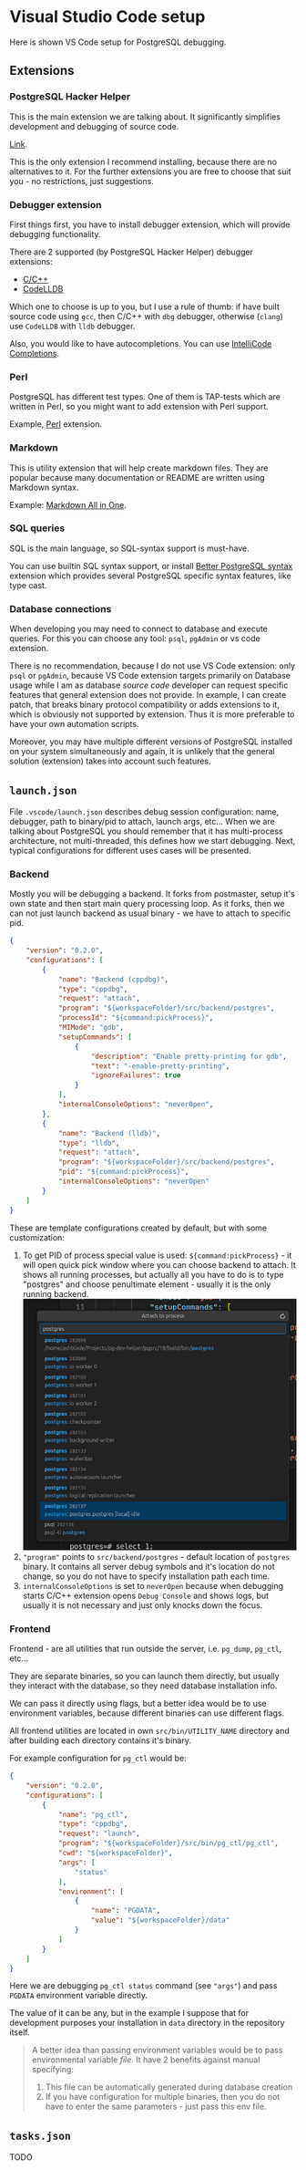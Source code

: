 # Visual Studio Code setup

Here is shown VS Code setup for PostgreSQL debugging.

## Extensions

### PostgreSQL Hacker Helper

This is the main extension we are talking about. It significantly simplifies development and debugging of source code.

[Link](https://marketplace.visualstudio.com/items?itemName=ash-blade.postgresql-hacker-helper).

This is the only extension I recommend installing, because there are no alternatives to it.
For the further extensions you are free to choose that suit you - no restrictions, just suggestions.

### Debugger extension

First things first, you have to install debugger extension, which will provide debugging functionality.

There are 2 supported (by PostgreSQL Hacker Helper) debugger extensions:

- [C/C++](https://marketplace.visualstudio.com/items?itemName=ms-vscode.cpptools)
- [CodeLLDB](https://marketplace.visualstudio.com/items?itemName=vadimcn.vscode-lldb)

Which one to choose is up to you, but I use a rule of thumb: if have built source code using `gcc`, then C/C++ with `dbg` debugger, otherwise (`clang`) use `CodeLLDB` with `lldb` debugger.

Also, you would like to have autocompletions. You can use [IntelliCode Completions](https://marketplace.visualstudio.com/items?itemName=VisualStudioExptTeam.vscodeintellicode-completions).

### Perl

PostgreSQL has different test types. One of them is TAP-tests which are written in Perl, so you might want to add extension with Perl support.

Example, [Perl](https://marketplace.visualstudio.com/items?itemName=richterger.perl) extension.

### Markdown

This is utility extension that will help create markdown files.
They are popular because many documentation or README are written using Markdown syntax.

Example: [Markdown All in One](https://marketplace.visualstudio.com/items?itemName=yzhang.markdown-all-in-one).

### SQL queries

SQL is the main language, so SQL-syntax support is must-have.

You can use builtin SQL syntax support, or install [Better PostgreSQL syntax](https://marketplace.visualstudio.com/items?itemName=felixfbecker.postgresql-syntax) extension which provides several PostgreSQL specific syntax features, like type cast.

### Database connections

When developing you may need to connect to database and execute queries.
For this you can choose any tool: `psql`, `pgAdmin` or vs code extension.

There is no recommendation, because I do not use VS Code extension: only `psql` or `pgAdmin`, because VS Code extension targets primarily on Database usage while I am as database *source code* developer can request specific features that general extension does not provide. In example, I can create patch, that breaks binary protocol compatibility or adds extensions to it, which is obviously not supported by extension. Thus it is more preferable to have your own automation scripts.

Moreover, you may have multiple different versions of PostgreSQL installed on your system simultaneously and again, it is unlikely that the general solution (extension) takes into account such features.

## `launch.json`

File `.vscode/launch.json` describes debug session configuration: name, debugger, path to binary/pid to attach, launch args, etc...
When we are talking about PostgreSQL you should remember that it has multi-process architecture, not multi-threaded, this defines how we start debugging.
Next, typical configurations for different uses cases will be presented.

### Backend

Mostly you will be debugging a backend. It forks from postmaster, setup it's own state and then start main query processing loop.
As it forks, then we can not just launch backend as usual binary - we have to attach to specific pid.

```json
{
    "version": "0.2.0",
    "configurations": [
        {
            "name": "Backend (cppdbg)",
            "type": "cppdbg",
            "request": "attach",
            "program": "${workspaceFolder}/src/backend/postgres",
            "processId": "${command:pickProcess}",
            "MIMode": "gdb",
            "setupCommands": [
                {
                    "description": "Enable pretty-printing for gdb",
                    "text": "-enable-pretty-printing",
                    "ignoreFailures": true
                }
            ],
            "internalConsoleOptions": "neverOpen", 
        },
        {
            "name": "Backend (lldb)",
            "type": "lldb",
            "request": "attach",
            "program": "${workspaceFolder}/src/backend/postgres",
            "pid": "${command:pickProcess}",
            "internalConsoleOptions": "neverOpen"
        }
    ]
}
```

These are template configurations created by default, but with some customization:

1. To get PID of process special value is used: `${command:pickProcess}` - it will open quick pick window where you can choose backend to attach.
   It shows all running processes, but actually all you have to do is to type "postgres" and choose penultimate element - usually it is the only running backend.
   ![Shown quick-pick window with target backend](./img/vscode_setup/quickpick_pid.png)
2. `"program"` points to `src/backend/postgres` - default location of `postgres` binary. It contains all server debug symbols and it's location do not change, so you do not have to specify installation path each time.
3. `internalConsoleOptions` is set to `neverOpen` because when debugging starts C/C++ extension opens `Debug Console` and shows logs, but usually it is not necessary and just only knocks down the focus.

### Frontend

Frontend - are all utilities that run outside the server, i.e. `pg_dump`, `pg_ctl`, etc...

They are separate binaries, so you can launch them directly, but usually they interact with the database, so they need database installation info.

We can pass it directly using flags, but a better idea would be to use environment variables, because different binaries can use different flags.

All frontend utilities are located in own `src/bin/UTILITY_NAME` directory and after building each directory contains it's binary.

For example configuration for `pg_ctl` would be:

```json
{
    "version": "0.2.0",
    "configurations": [
        {
            "name": "pg_ctl",
            "type": "cppdbg",
            "request": "launch",
            "program": "${workspaceFolder}/src/bin/pg_ctl/pg_ctl",
            "cwd": "${workspaceFolder}",
            "args": [
                "status"
            ],
            "environment": [
                {
                    "name": "PGDATA",
                    "value": "${workspaceFolder}/data"
                }
            ]
        }
    ]
}
```

Here we are debugging `pg_ctl status` command (see `"args"`) and pass `PGDATA` environment variable directly.

The value of it can be any, but in the example I suppose that for development purposes your installation in `data` directory in the repository itself.

> A better idea than passing environment variables would be to pass environmental variable *file*.
> It have 2 benefits against manual specifying:
>
> 1. This file can be automatically generated during database creation
> 2. If you have configuration for multiple binaries, then you do not have to enter the same parameters - just pass this env file.

## `tasks.json`

TODO
